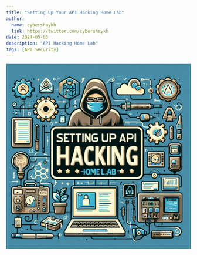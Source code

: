 ```yaml
---
title: "Setting Up Your API Hacking Home Lab"
author:
  name: cybershaykh
  link: https://twitter.com/cybershaykh
date: 2024-05-05
description: "API Hacking Home Lab"
tags: [API Security]
---
```



![api hacking](assets/img/API_hacking_home_lab.jpg)

